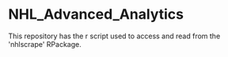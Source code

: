 # NHL_Advanced_Analytics

This repository has the r script used to access and read from the 'nhlscrape' RPackage.

